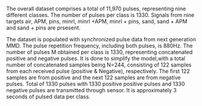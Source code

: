 The overall dataset comprises a total of 11,970 pulses, representing nine different classes. 
The number of pulses per class is 1330.
Signals from nine targets air, APM, pins, minrl, minrl +APM, minrl + pins, sand, sand + APM and sand + pins are prsesent.

The dataset is populated with synchronized pulse data from next generation MMD. 
The pulse repetition frequency, including both pulses, is 880Hz.
The number of pulses M obtained per class is 1330, representing concatenated positive and negative pulses. 
It is done to simplify the model,with a total number of concatenated samples being N=244, consisting of 122 samples from each received pulse (positive & Negative), respectively. 
The first 122 samples are from positive and the next 122 samples are from negative pulses. 
Total of 1330 pulses with 1330 positive positive pulses and 1330 negative pulses are transmitted through sensor. 
It is approximately 3 seconds of pulsed data per class.


